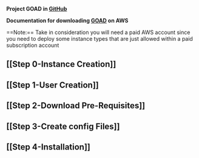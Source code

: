 

**Project GOAD in [GitHub](https://github.com/Orange-Cyberdefense/GOAD?tab=readme-ov-file)** 

**Documentation for downloading [GOAD](https://orange-cyberdefense.github.io/GOAD/installation/) on AWS**

==Note:== Take in consideration you will need a paid AWS account since you need to deploy some instance types that are just allowed within a paid subscription account

## [[Step 0-Instance Creation]]


## [[Step 1-User Creation]]


## [[Step 2-Download Pre-Requisites]]


## [[Step 3-Create config Files]]


## [[Step 4-Installation]]

